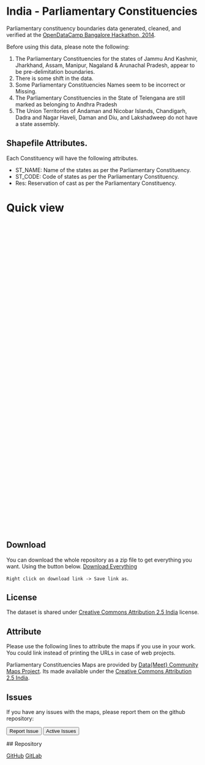 
<style>
#pcmap {
    width: 700px;
    height: 800px;
}
#pcmap .info {
    padding: 6px 8px;
    font: 0.7rem Arial, Helvetica, sans-serif;
    background: white;
    background: rgba(255,255,255,0.8);
    box-shadow: 0 0 15px rgba(0,0,0,0.2);
    border-radius: 5px;
}
#pcmap .info h6 {
    font-size: 1.2rem;
    margin: 0 0 5px;
    color: #777;
}

#pcmap .legend {
    line-height: 18px;
    color: #555;
}

#pcmap .legend i {
    width: 15px;
    height: 15px;
    float: left;
    margin-right: 8px;
    opacity: 0.8;
}
</style>

# India - Parliamentary Constituencies

Parliamentary constituency boundaries data generated, cleaned, and verified at the [OpenDataCamp Bangalore Hackathon, 2014](http://odc.datameet.org/odcblr2014).

           
Before using this data, please note the following:
 
 1. The Parliamentary Constituencies for the states of  Jammu And Kashmir, Jharkhand, Assam, Manipur, Nagaland & Arunachal Pradesh, appear to be pre-delimitation boundaries.
 2. There is some shift in the data.
 3. Some Parliamentary Constituencies Names seem to be incorrect or Missing.
 4. The Parliamentary Constituencies in the State of Telengana are still marked as belonging to Andhra Pradesh
 5. The Union Territories of Andaman and Nicobar Islands, Chandigarh,  Dadra and Nagar Haveli, Daman and Diu, 
 and Lakshadweep do not have a state assembly.


## Shapefile Attributes.
Each Constituency will have the following attributes.

- ST_NAME: Name of the states as per the Parliamentary Constituency.
- ST_CODE: Code of states as per the Parliamentary Constituency.
- Res: Reservation of cast as per the Parliamentary Constituency.

# Quick view

<div id="pcmap"> </div>

## Download

You can download the whole repository as a zip file to get everything you want. Using the button below.
<a class="btn btn-lg btn-success" href="https://github.com/datameet/maps/archive/master.zip"> <i class="fa fa-download fa-2x pull-left"></i> Download Everything</a>

<code>Right click on download link -&gt; Save link as</code>.

## License
The dataset is shared under [Creative Commons Attribution 2.5 India](http://creativecommons.org/licenses/by/2.5/in/) license.

## Attribute

Please use the following lines to attribute the maps if you use in your work. You could link instead of printing 
the URLs in case of web projects.

Parliamentary Constituencies Maps are provided by [Data{Meet} Community Maps Project](http://projects.datameet.org/maps/). Its made available under the [Creative Commons Attribution 2.5 India](http://creativecommons.org/licenses/by/2.5/in/).

## Issues
If you have any issues with the maps, please report them on the github repository:
<p><a href="https://github.com/datameet/maps/issues/new"><button class="btn btn-primary" type="submit">Report Issue</button></a>
<a href="https://github.com/datameet/maps/issues"><button class="btn btn-primary" type="submit">Active Issues</button></a></p>
## Repository
<p><a class="btn btn-lg btn-success" href="https://github.com/datameet/maps">
  <i class="fa fa-github fa-2x pull-left"></i> GitHub</a>   <a class="btn btn-lg btn-success" href="https://github.com/datameet/maps">
  <i class="fa fa-git fa-2x pull-left"></i> GitLab</a></p>


<script>
$( document ).ready(function() {
    console.log( "ready!" );
    plotPC('pcmap');
});
</script>
